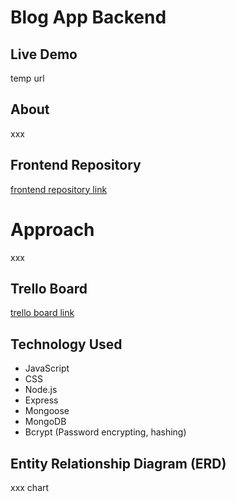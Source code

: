 # Blog App Backend
## Live Demo
temp url
## About
xxx
## Frontend Repository
[frontend repository link](https://github.com/mindy-d-tran/blog-app-frontend)
# Approach
xxx
## Trello Board
[trello board link](https://trello.com/invite/b/xMjVRQSG/ATTI0edbb0da239b30e52dd61d33368ae80f69D00CD7/ps-capstone-project)
## Technology Used
- JavaScript
- CSS
- Node.js
- Express
- Mongoose
- MongoDB
- Bcrypt (Password encrypting, hashing)
## Entity Relationship Diagram (ERD) 
xxx chart
